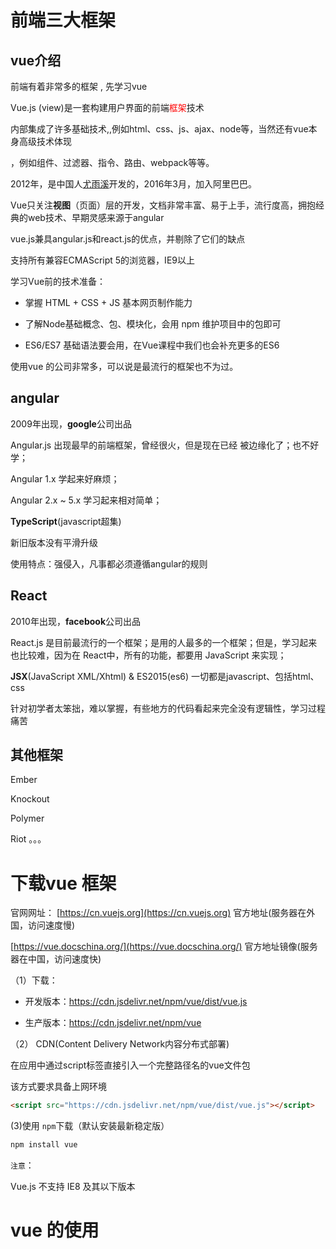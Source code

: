# 前端三大框架

## vue介绍

前端有着非常多的框架 , 先学习vue

Vue.js (view)是一套构建用户界面的前端<font color=red>框架</font>技术

内部集成了许多基础技术,,例如html、css、js、ajax、node等，当然还有vue本身高级技术体现

，例如组件、过滤器、指令、路由、webpack等等。

2012年，是中国人[尤雨溪]( [https://baike.baidu.com/item/%E5%B0%A4%E9%9B%A8%E6%BA%AA/2281470?fr=aladdin](https://baike.baidu.com/item/尤雨溪/2281470?fr=aladdin) )开发的，2016年3月，加入阿里巴巴。

Vue只关注**视图**（页面）层的开发，文档非常丰富、易于上手，流行度高，拥抱经典的web技术、早期灵感来源于angular

vue.js兼具angular.js和react.js的优点，并剔除了它们的缺点

支持所有兼容ECMAScript 5的浏览器，IE9以上

 学习Vue前的技术准备：

   - 掌握 HTML + CSS + JS 基本网页制作能力

   - 了解Node基础概念、包、模块化，会用 npm 维护项目中的包即可

   - ES6/ES7 基础语法要会用，在Vue课程中我们也会补充更多的ES6

使用vue 的公司非常多，可以说是最流行的框架也不为过。

## angular

2009年出现，**google**公司出品

Angular.js  出现最早的前端框架，曾经很火，但是现在已经 被边缘化了；也不好学；

 Angular 1.x     学起来好麻烦；

Angular 2.x ~ 5.x    学习起来相对简单；



**TypeScript**(javascript超集)

新旧版本没有平滑升级

使用特点：强侵入，凡事都必须遵循angular的规则

## React

2010年出现，**facebook**公司出品

React.js   是目前最流行的一个框架；是用的人最多的一个框架；但是，学习起来也比较难，因为在 React中，所有的功能，都要用 JavaScript 来实现；

**JSX**(JavaScript XML/Xhtml) & ES2015(es6)   一切都是javascript、包括html、css

针对初学者太笨拙，难以掌握，有些地方的代码看起来完全没有逻辑性，学习过程痛苦



## 其他框架

Ember

Knockout

Polymer

Riot
。。。

# 下载vue 框架

官网网址：
[https://cn.vuejs.org](https://cn.vuejs.org)   官方地址(服务器在外国，访问速度慢)

[https://vue.docschina.org/](https://vue.docschina.org/)  官方地址镜像(服务器在中国，访问速度快)

（1）下载：
- 开发版本：<https://cdn.jsdelivr.net/npm/vue/dist/vue.js>

- 生产版本：<https://cdn.jsdelivr.net/npm/vue>

（2） CDN(Content Delivery Network内容分布式部署)

在应用中通过script标签直接引入一个完整路径名的vue文件包

该方式要求具备上网环境

```html
<script src="https://cdn.jsdelivr.net/npm/vue/dist/vue.js"></script>
```
(3)使用 `npm`下载（默认安装最新稳定版）

```javascript
npm install vue
```

`注意`：

Vue.js 不支持 IE8 及其以下版本

# vue 的使用


